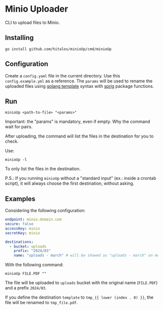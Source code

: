 # Minio Uploader

CLI to upload files to Minio.

## Installing

```shell
go install github.com/hitalos/minioUp/cmd/minioUp
```

## Configuration

Create a `config.yaml` file in the current directory. Use this `config.example.yml` as a reference.
The `params` will be used to rename the uploaded files using [golang template](https://golang.org/pkg/text/template/) syntax with [sprig](https://masterminds.github.io/sprig/) package functions.

## Run

```shell
minioUp <path-to-file> "<params>"
```

Important: the "params" is mandatory, even if empty. Why the command wait for pairs.

After uploading, the command will list the files in the destination for you to check.

Use:

```shell
minioUp -l
```

To only list the files in the destination.

P.S.: If you running `minioUp` without a "standard input" (ex.: inside a crontab script), it will always choose the first destination, without asking.

## Examples

Considering the following configuration:

```yaml
endpoint: minio.domain.com
secure: false
accessKey: minio
secretKey: minio

destinations:
  - bucket: uploads
    prefix: "2024/03"
    name: "uploads - march" # will be showed as "uploads - march" on menu
```

With the following command:

```shell
minioUp FILE.PDF ""
```

The file will be uploaded to `uploads` bucket with the original name (`FILE.PDF`) and a prefix `2024/03`.

If you define the destination `template` to `tmp_{{ lower (index . 0) }}`, the file will be renamed to `tmp_file.pdf`.
